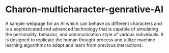 # Charon-multicharacter-genrative-AI
A sample webpage for an AI which can behave as different characters and is a sophisticated and advanced technology that is capable of simulating the personality,  behavior, and communication style of various individuals. It is designed to replicate the human thought process and utilize machine learning algorithms to adapt and learn from previous interactions.
